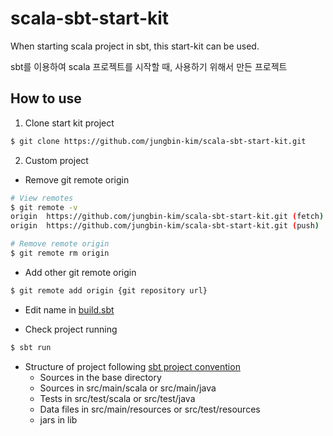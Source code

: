 # scala-sbt-start-kit

When starting scala project in sbt, this start-kit can be used. 

sbt를 이용하여 scala 프로젝트를 시작할 때, 사용하기 위해서 만든 프로젝트

## How to use

1. Clone start kit project 

```bash
$ git clone https://github.com/jungbin-kim/scala-sbt-start-kit.git
```

2. Custom project

- Remove git remote origin

```bash
# View remotes
$ git remote -v
origin  https://github.com/jungbin-kim/scala-sbt-start-kit.git (fetch)
origin  https://github.com/jungbin-kim/scala-sbt-start-kit.git (push)

# Remove remote origin
$ git remote rm origin
```
- Add other git remote origin

```bash
$ git remote add origin {git repository url}
```

- Edit name in [build.sbt](./build.sbt)

- Check project running

```bash
$ sbt run
```

- Structure of project following [sbt project convention](http://www.scala-sbt.org/1.0/docs/Hello.html)
    + Sources in the base directory
    + Sources in src/main/scala or src/main/java
    + Tests in src/test/scala or src/test/java
    + Data files in src/main/resources or src/test/resources
    + jars in lib
  
